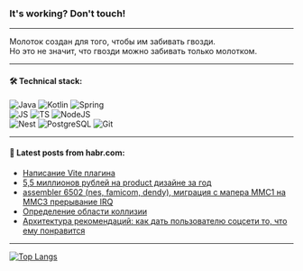 ### It's working? Don't touch!

---
Молоток создан для того, чтобы им забивать гвозди. <br>
Но это не значит, что гвозди можно забивать только молотком.

---

#### 🛠️ Technical stack:

![Java](https://img.shields.io/badge/Java-informational?logo=Oracle&style=flat&logoColor=white&color=FF4500)
![Kotlin](https://img.shields.io/badge/Kotlin-informational?logo=Kotlin&style=flat&logoColor=white&color=774D97)
![Spring](https://img.shields.io/badge/SpringBoot-informational?logo=SpringBoot&style=flat&logoColor=white&color=6DB33F) <br>
![JS](https://img.shields.io/badge/JS-informational?logo=javaScript&style=flat&logoColor=black&color=F7Df1E)
![TS](https://img.shields.io/badge/TypeScript-informational?logo=typeScript&style=flat&logoColor=black&color=0667A8)
![NodeJS](https://img.shields.io/badge/NodeJS-informational?logo=node.js&style=flat&logoColor=white&color=70A760) <br>
![Nest](https://img.shields.io/badge/NestJS-informational?logo=NestJS&style=flat&logoColor=white&color=E0234E)
![PostgreSQL](https://img.shields.io/badge/PostgreSQL-informational?logo=PostgreSQL&style=flat&logoColor=white&color=DAA520)
![Git](https://img.shields.io/badge/Git-informational?logo=git&style=flat&logoColor=white&color=778899)

___

#### 💬 Latest posts from habr.com:

<!-- BLOG-POST-LIST:START -->
- [Написание Vite плагина](https://habr.com/ru/articles/753788/?utm_source=habrahabr&utm_medium=rss&utm_campaign=753788)
- [5,5 миллионов рублей на product дизайне за год](https://habr.com/ru/articles/753798/?utm_source=habrahabr&utm_medium=rss&utm_campaign=753798)
- [assembler 6502 &lpar;nes, famicom, dendy&rpar;, миграция с мапера MMC1 на MMC3 прерывание IRQ](https://habr.com/ru/articles/753794/?utm_source=habrahabr&utm_medium=rss&utm_campaign=753794)
- [Определение области коллизии](https://habr.com/ru/articles/753776/?utm_source=habrahabr&utm_medium=rss&utm_campaign=753776)
- [Архитектура рекомендаций: как дать пользователю соцсети то, что ему понравится](https://habr.com/ru/companies/magnus-tech/articles/753706/?utm_source=habrahabr&utm_medium=rss&utm_campaign=753706)
<!-- BLOG-POST-LIST:END -->

---
[![Top Langs](https://github-readme-stats-git-master-advtsetting-gmailcom.vercel.app/api/top-langs/?username=zloylis&langs_count=10&hide_title=false&title_color=e6edf3&size_weight=0.5&count_weight=0.5&layout=compact&hide_border=true&theme=dracula)](https://github.com/zloylis)

<!-- ![GitHub stats](https://github-readme-stats-git-master-advtsetting-gmailcom.vercel.app/api?username=zloylis&show_icons=true&hide_border=true&theme=dracula&hide_title=true&include_all_commits=true&count_private=true&hide=contribs&hide_rank=true) -->
